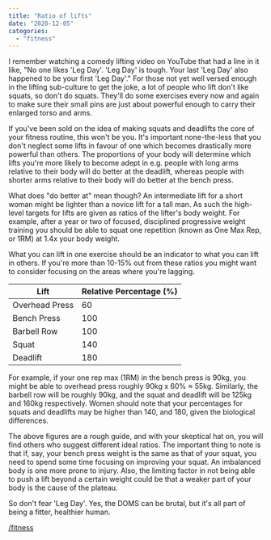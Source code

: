 ```yaml
---
title: "Ratio of lifts"
date: "2020-12-05"
categories: 
  - "fitness"
---
```


I remember watching a comedy lifting video on YouTube that had a line in it like, "No one likes 'Leg Day'. 'Leg Day' is tough. Your last 'Leg Day' also happened to be your first 'Leg Day'." For those not yet well versed enough in the lifting sub-culture to get the joke, a lot of people who lift don't like squats, so don't do squats. They'll do some exercises every now and again to make sure their small pins are just about powerful enough to carry their enlarged torso and arms.

  

If you've been sold on the idea of making squats and deadlifts the core of your fitness routine, this won't be you. It's important none-the-less that you don't neglect some lifts in favour of one which becomes drastically more powerful than others. The proportions of your body will determine which lifts you're more likely to become adept in e.g. people with long arms relative to their body will do better at the deadlift, whereas people with shorter arms relative to their body will do better at the bench press.

  

What does "do better at" mean though? An intermediate lift for a short woman might be lighter than a novice lift for a tall man. As such the high-level targets for lifts are given as ratios of the lifter's body weight. For example, after a year or two of focused, disciplined progressive weight training you should be able to squat one repetition (known as One Max Rep, or 1RM) at 1.4x your body weight.

  

What you can lift in one exercise should be an indicator to what you can lift in others. If you're more than 10-15% out from these ratios you might want to consider focusing on the areas where you're lagging.

  

| Lift | Relative Percentage (%) |
| --- | --- |
| Overhead Press | 60 |
| Bench Press | 100 |
| Barbell Row | 100 |
| Squat | 140 |
| Deadlift | 180 |

  

For example, if your one rep max (1RM) in the bench press is 90kg, you might be able to overhead press roughly 90kg x 60% ≈ 55kg. Similarly, the barbell row will be roughly 90kg, and the squat and deadlift will be 125kg and 160kg respectively. Women should note that your percentages for squats and deadlifts may be higher than 140, and 180, given the biological differences.

  

The above figures are a rough guide, and with your skeptical hat on, you will find others who suggest different ideal ratios. The important thing to note is that if, say, your bench press weight is the same as that of your squat, you need to spend some time focusing on improving your squat. An imbalanced body is one more prone to injury. Also, the limiting factor in not being able to push a lift beyond a certain weight could be that a weaker part of your body is the cause of the plateau.

  

So don't fear 'Leg Day'. Yes, the DOMS can be brutal, but it's all part of being a fitter, healthier human.

  

[/fitness](https://lifebeyondfife.com/fitness/)
